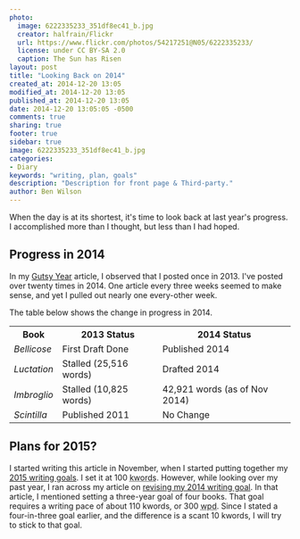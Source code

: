 ```yaml
---
photo:
  image: 6222335233_351df8ec41_b.jpg
  creator: halfrain/Flickr
  url: https://www.flickr.com/photos/54217251@N05/6222335233/
  license: under CC BY-SA 2.0
  caption: The Sun has Risen
layout: post
title: "Looking Back on 2014"
created_at: 2014-12-20 13:05
modified_at: 2014-12-20 13:05
published_at: 2014-12-20 13:05
date: 2014-12-20 13:05:05 -0500
comments: true
sharing: true
footer: true
sidebar: true
image: 6222335233_351df8ec41_b.jpg
categories:
- Diary
keywords: "writing, plan, goals"
description: "Description for front page & Third-party."
author: Ben Wilson
---
```

<!--Lead Paragraph-->
When the day is at its shortest, it's time to look back at last year's progress. I accomplished more than I thought, but less than I had hoped.

<!-- more -->

## Progress in 2014

In my [Gutsy Year](/articles/a-gutsy-year) article, I observed that I posted once in 2013. I've posted over twenty times in 2014. One article every three weeks seemed to make sense, and yet I pulled out nearly one every-other week.

The table below shows the change in progress in 2014.


<div class="table-responsive">
<table class='table table-striped'>
  <tr><th>Book</th><th>2013 Status</th><th>2014 Status</th></tr>
  <tr><td><em>Bellicose</em></td><td>First Draft Done</td>
  	<td>Published 2014</td>
  </tr>
  <tr><td><em>Luctation</em></td><td>Stalled (25,516 words)</td>
  	<td>Drafted 2014</td>
  </tr>
  <tr><td><em>Imbroglio</em></td><td>Stalled (10,825 words)</td>
  	<td>42,921 words (as of Nov 2014)</td>
  </tr>
  <tr><td><em>Scintilla</em></td><td>Published 2011</td>
  	<td>No Change</td>
  </tr>
</table>
</div>

## Plans for 2015?

I started writing this article in November, when I started putting together my [2015 writing goals](/articles/writing-goals-for-2015/). I set it at 100 <abbr title='kilowords or thousand words'>kwords</abbr>. However, while looking over my past year, I ran across my article on [revising my 2014 writing goal](/articles/july-lessons-in-transition/). In that article, I mentioned setting a three-year goal of four books. That goal requires a writing pace of about 110 kwords, or 300 <abbr title='Words per Day'>wpd</abbr>. Since I stated a four-in-three goal earlier, and the difference is a scant 10 kwords, I will try to stick to that goal.
